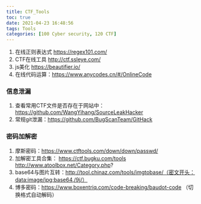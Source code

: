 ```yaml
---
title: CTF_Tools
toc: true
date: 2021-04-23 16:48:56
tags: Tools
categories: [100 Cyber security, 120 CTF]
---
```


1. 在线正则表达式  https://regex101.com/
1. CTF在线工具 http://ctf.ssleye.com/
1. js美化 https://beautifier.io/
1. 在线代码运算：https://www.anycodes.cn/#/OnlineCode


### 信息泄漏
1. 查看常用CTF文件是否存在于网站中：https://github.com/WangYihang/SourceLeakHacker
1. 常规git泄漏：https://github.com/BugScanTeam/GitHack

### 密码加解密
1. 摩斯密码：https://www.ctftools.com/down/down/passwd/
1. 加解密工具合集：
    https://ctf.bugku.com/tools
    http://www.atoolbox.net/Category.php?
1. base64与图片互转：http://tool.chinaz.com/tools/imgtobase/（密文开头：data:image/jpg;base64,/9j/）
1. 博多密码：https://www.boxentriq.com/code-breaking/baudot-code （切换格式自动解码）
